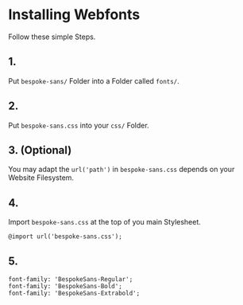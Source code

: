 # Installing Webfonts
Follow these simple Steps.

## 1.
Put `bespoke-sans/` Folder into a Folder called `fonts/`.

## 2.
Put `bespoke-sans.css` into your `css/` Folder.

## 3. (Optional)
You may adapt the `url('path')` in `bespoke-sans.css` depends on your Website Filesystem.

## 4.
Import `bespoke-sans.css` at the top of you main Stylesheet.

```
@import url('bespoke-sans.css');
```

## 5.


```
font-family: 'BespokeSans-Regular';
font-family: 'BespokeSans-Bold';
font-family: 'BespokeSans-Extrabold';
```

